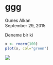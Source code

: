 # ggg
Gunes Alkan  
September 29, 2015  

Deneme bir ki


```r
x <- rnorm(100)
plot(x, col="green")
```

![](ggg_files/figure-html/unnamed-chunk-1-1.png) 

